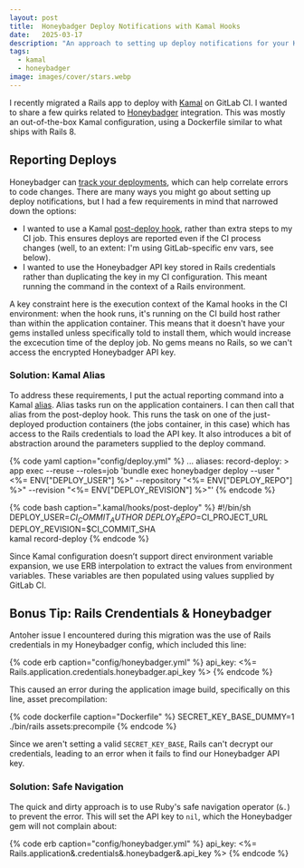 ```yaml
---
layout: post
title:  Honeybadger Deploy Notifications with Kamal Hooks
date:   2025-03-17
description: "An approach to setting up deploy notifications for your Kamal deploys"
tags:
  - kamal
  - honeybadger
image: images/cover/stars.webp
---
```


I recently migrated a Rails app to deploy with [Kamal](https://kamal-deploy.org/) on GitLab CI. I wanted to share a few quirks related to [Honeybadger](https://www.honeybadger.io/) integration. This was mostly an out-of-the-box Kamal configuration, using a Dockerfile similar to what ships with Rails 8.

## Reporting Deploys

Honeybadger can [track your deployments](https://docs.honeybadger.io/guides/deployments/), which can help correlate errors to code changes. There are many ways you might go about setting up deploy notifications, but I had a few requirements in mind that narrowed down the options:

- I wanted to use a Kamal [post-deploy hook](https://kamal-deploy.org/docs/hooks/post-deploy/), rather than extra steps to my CI job. This ensures deploys are reported even if the CI process changes (well, to an extent: I'm using GitLab-specific env vars, see below).
- I wanted to use the Honeybadger API key stored in Rails credentials rather than duplicating the key in my CI configuration. This meant running the command in the context of a Rails environment.

A key constraint here is the execution context of the Kamal hooks in the CI environment: when the hook runs, it's running on the CI build host rather than within the application container. This means that it doesn't have your gems installed unless specifically told to install them, which would increase the excecution time of the deploy job. No gems means no Rails, so we can't access the encrypted Honeybadger API key.

### Solution: Kamal Alias

To address these requirements, I put the actual reporting command into a Kamal [alias](https://kamal-deploy.org/docs/configuration/aliases/). Alias tasks run on the application containers. I can then call that alias from the post-deploy hook. This runs the task on one of the just-deployed production containers (the jobs container, in this case) which has access to the Rails credentials to load the API key. It also introduces a bit of abstraction around the parameters supplied to the deploy command.


{% code yaml caption="config/deploy.yml" %}
...
aliases:
  record-deploy: >
    app exec --reuse --roles=job 'bundle exec honeybadger deploy
    --user "<%= ENV["DEPLOY_USER"] %>"
    --repository "<%= ENV["DEPLOY_REPO"] %>"
    --revision "<%= ENV["DEPLOY_REVISION"] %>"'
{% endcode %}

{% code bash caption=".kamal/hooks/post-deploy" %}
#!/bin/sh
DEPLOY_USER=$CI_COMMIT_AUTHOR \
  DEPLOY_REPO=$CI_PROJECT_URL \
  DEPLOY_REVISION=$CI_COMMIT_SHA \
  kamal record-deploy
{% endcode %}

Since Kamal configuration doesn’t support direct environment variable expansion, we use ERB interpolation to extract the values from environment variables. These variables are then populated using values supplied by GitLab CI.

## Bonus Tip: Rails Crendentials & Honeybadger

Antoher issue I encountered during this migration was the use of Rails credentials in my Honeybadger config, which included this line:

{% code erb caption="config/honeybadger.yml" %}
api_key: <%= Rails.application.credentials.honeybadger.api_key %>
{% endcode %}

This caused an error during the application image build, specifically on this line, asset precompilation:

{% code dockerfile caption="Dockerfile" %}
SECRET_KEY_BASE_DUMMY=1 ./bin/rails assets:precompile
{% endcode %}

Since we aren't setting a valid `SECRET_KEY_BASE`, Rails can't decrypt our credentials, leading to an error when it fails to find our Honeybadger API key.

### Solution: Safe Navigation
The quick and dirty approach is to use Ruby's safe navigation operator (`&.`) to prevent the error. This will set the API key to `nil`, which the Honeybadger gem will not complain about:

{% code erb caption="config/honeybadger.yml" %}
api_key: <%= Rails.application&.credentials&.honeybadger&.api_key %>
{% endcode %}


